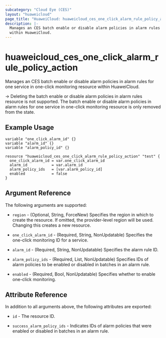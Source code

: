 ```yaml
---
subcategory: "Cloud Eye (CES)"
layout: "huaweicloud"
page_title: "HuaweiCloud: huaweicloud_ces_one_click_alarm_rule_policy_action"
description: |-
  Manages an CES batch enable or disable alarm policies in alarm rules for one service in one-click monitoring resource
  within HuaweiCloud.
---
```


# huaweicloud_ces_one_click_alarm_rule_policy_action

Manages an CES batch enable or disable alarm policies in alarm rules for one service in one-click monitoring resource
within HuaweiCloud.

-> Deleting the batch enable or disable alarm policies in alarm rules resource is not supported. The batch enable or
  disable alarm policies in alarm rules for one service in one-click monitoring resource is only removed from the state.

## Example Usage

```hcl
variable "one_click_alarm_id" {}
variable "alarm_id" {}
variable "alarm_policy_id" {}

resource "huaweicloud_ces_one_click_alarm_rule_policy_action" "test" {
  one_click_alarm_id = var.one_click_alarm_id
  alarm_id           = var.alarm_id
  alarm_policy_ids   = [var.alarm_policy_id]
  enabled            = false
}
```

## Argument Reference

The following arguments are supported:

* `region` - (Optional, String, ForceNew) Specifies the region in which to create the resource.
  If omitted, the provider-level region will be used.
  Changing this creates a new resource.

* `one_click_alarm_id` - (Required, String, NonUpdatable) Specifies the one-click monitoring ID for a service.

* `alarm_id` - (Required, String, NonUpdatable) Specifies the alarm rule ID.

* `alarm_policy_ids` - (Required, List, NonUpdatable) Specifies IDs of alarm policies to be enabled or disabled in
  batches in an alarm rule.

* `enabled` - (Required, Bool, NonUpdatable) Specifies whether to enable one-click monitoring.

## Attribute Reference

In addition to all arguments above, the following attributes are exported:

* `id` - The resource ID.

* `success_alarm_policy_ids` - Indicates IDs of alarm policies that were enabled or disabled in batches in an alarm rule.
